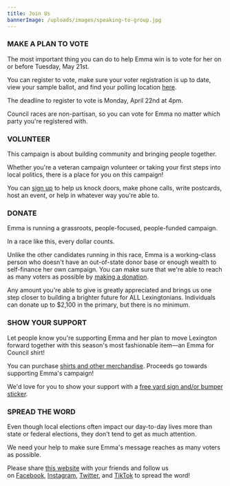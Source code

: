 ```yaml
---
title: Join Us
bannerImage: /uploads/images/speaking-to-group.jpg
---
```


### MAKE A PLAN TO VOTE

The most important thing you can do to help Emma win is to vote for her on or before Tuesday, May 21st.

You can register to vote, make sure your voter registration is up to date, view your sample ballot, and find your polling location [here](https://vrsws.sos.ky.gov/ovrweb/govoteky).

The deadline to register to vote is Monday, April 22nd at 4pm.

Council races are non-partisan, so you can vote for Emma no matter which party you're registered with.

### VOLUNTEER

This campaign is about building community and bringing people together.

Whether you're a veteran campaign volunteer or taking your first steps into local politics, there is a place for you on this campaign!

You can [sign up](https://forms.gle/3RwUsGhbmbEXSwC3A) to help us knock doors, make phone calls, write postcards, host an event, or help in whatever way you're able to.

### DONATE

Emma is running a grassroots, people-focused, people-funded campaign.

In a race like this, every dollar counts.

Unlike the other candidates running in this race, Emma is a working-class person who doesn't have an out-of-state donor base or enough wealth to self-finance her own campaign. You can make sure that we're able to reach as many voters as possible by [making a donation](https://secure.actblue.com/donate/emmacurtislex).

Any amount you're able to give is greatly appreciated and brings us one step closer to building a brighter future for ALL Lexingtonians. Individuals can donate up to $2,100 in the primary, but there is no minimum.

### SHOW YOUR SUPPORT

Let people know you're supporting Emma and her plan to move Lexington forward together with this season's most fashionable item—an Emma for Council shirt!

You can purchase [shirts and other merchandise](https://www.bonfire.com/store/emmaforlex/). Proceeds go towards supporting Emma's campaign!

We'd love for you to show your support with a [free yard sign and/or bumper sticker](https://forms.gle/suukLVa9ZrQLqWpi7).

### SPREAD THE WORD

Even though local elections often impact our day-to-day lives more than state or federal elections, they don't tend to get as much attention.

We need your help to make sure Emma's message reaches as many voters as possible.

Please share [this website](https://emmaforlex.com/) with your friends and follow us on [Facebook](https://www.facebook.com/EmmaForLexingtonCouncil), [Instagram](https://www.instagram.com/emmacurtislex/), [Twitter](https://twitter.com/emmacurtislex), and [TikTok](https://www.tiktok.com/@emmacurtislex) to spread the word!

